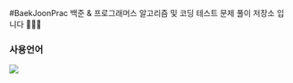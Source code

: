 #BaekJoonPrac
백준 & 프로그래머스 알고리즘 및 코딩 테스트 문제 풀이 저장소 입니다 👨🏻‍💻
### 사용언어
<img src="https://img.shields.io/badge/python-3776AB?style=for-the-badge&logo=python&logoColor=white"><br>
